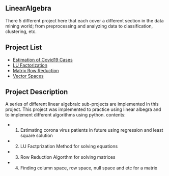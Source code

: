 ## LinearAlgebra

There 5 different project here that each cover a different section in the data mining world; from preprocessing and analyzing data to classification, clustering, etc.
## Project List
- [Estimation of Covid19 Cases](https://github.com/mahvash-siavashpour/LinearAlgebra/tree/master/EstimationCOVID19Cases)
- [LU Factorization](https://github.com/mahvash-siavashpour/LinearAlgebra/tree/master/LUFactorization)
- [Matrix Row Reduction](https://github.com/mahvash-siavashpour/LinearAlgebra/tree/master/RowReduction)
- [Vector Spaces](https://github.com/mahvash-siavashpour/LinearAlgebra/tree/master/VectorSpaces)

## Project Description
A series of different linear algebraic sub-projects are implemented in this project. This project was implemented to practice using linear albegra and to implement different algorithms using python. 
 contents:
- 1. Estimating corona virus patients in future using regression and least square solution   
- 2. LU Factprization Method for solving equations 
- 3. Row Reduction Algorthm for solving matrices
- 4. Finding column space, row space, null space and etc for a matrix
